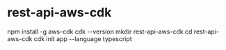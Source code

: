 # rest-api-aws-cdk

npm install -g aws-cdk
cdk --version
mkdir rest-api-aws-cdk
cd rest-api-aws-cdk
cdk init app --language typescript

